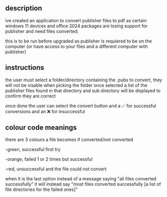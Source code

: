 description
-
ive created an application to convert publisher files to pdf as certain windows 11 devices and office 2024 packages are losing support for publisher and need files converted.

this is to be run before upgraded as publisher is requiered to be on the computer (or have access to your files and a different computer with publisher)


instructions
-
the user must select a folder/directory containing the .pubs to convert, they will not be visable when picking the folder
once selected a list of the publisher files found in that directory and sub directory will be displayed to confirm they are correct

once done the user can select the convert button and a ✅ for successful conversions and an ❌ for insuccessful

colour code meanings
-
there are 3 colours a file becomes if converted/not converted
    
-green, successful first try
    
-orange, failed 1 or 2 times but successful
    
-red, unsuccessful and the file could not convert

when it is the last option instead of a message saying "all files converted successfully" it will instead say "most files converted successfully [a list of file directories for the failed ones]"
